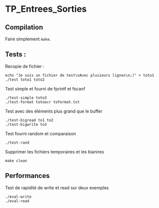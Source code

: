 # TP_Entrees_Sorties

## Compilation 

Faire simplement `make`.

## Tests :

Recopie de fichier :
```
echo "Je suis un fichier de test\nAvec plusieurs lignes\n;)" > toto1
./test toto1 toto2
```

Test simple et fourni de fprintf et fscanf
```
./test-simple toto3
./test-format totoecr toformat.txt
```

Test avec des éléments plus grand que le buffer
```
./test-bigread to1 to2
./test-bigwrite to3
```

Test fourni random et comparaison
```
./test-rand
```

Supprimer les fichiers temporaires et les bianires
```
make clean
```

## Performances

Test de rapidité de write et read sur deux exemples
```
./eval-write
./eval-read
```